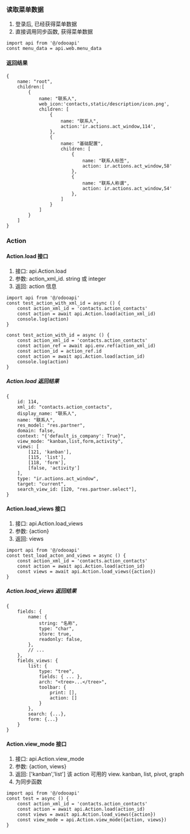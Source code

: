 ### 读取菜单数据

1. 登录后, 已经获得菜单数据
2. 直接调用同步函数, 获得菜单数据

```
import api from '@/odooapi'
const menu_data = api.web.menu_data
```

#### 返回结果

```
{
    name: "root",
    children:[
        {
            name: "联系人",
            web_icon:'contacts,static/description/icon.png',
            children: [
                {
                    name: "联系人",
                    action:'ir.actions.act_window,114',
                },
                {
                    name: "基础配置",
                    children: [
                        {
                            name: "联系人标签",
                            action: ir.actions.act_window,58'
                        },
                        {
                            name: "联系人称谓",
                            action: ir.actions.act_window,54'
                        },
                    ]
                }
            ]
        }
    ]
}
```

### Action

#### Action.load 接口

1. 接口: api.Action.load
2. 参数: action_xml_id. string 或 integer
3. 返回: action 信息

```
import api from '@/odooapi'
const test_action_with_xml_id = async () {
    const action_xml_id = 'contacts.action_contacts'
    const action = await api.Action.load(action_xml_id)
    console.log(action)
}

const test_action_with_id = async () {
    const action_xml_id = 'contacts.action_contacts'
    const action_ref = await api.env.ref(action_xml_id)
    const action_id = action_ref.id
    const action = await api.Action.load(action_id)
    console.log(action)
}
```

##### Action.load 返回结果

```
{
    id: 114,
    xml_id: "contacts.action_contacts",
    display_name: "联系人",
    name: "联系人",
    res_model: "res.partner",
    domain: false,
    context: "{'default_is_company': True}",
    view_mode: "kanban,list,form,activity",
    views: [
        [121, 'kanban'],
        [115, 'list'],
        [118, 'form'],
        [false, 'activity']
    ],
    type: "ir.actions.act_window",
    target: "current",
    search_view_id: [120, "res.partner.select"],
}
```

#### Action.load_views 接口

1. 接口: api.Action.load_views
2. 参数: {action}
3. 返回: views

```
import api from '@/odooapi'
const test_load_acton_and_views = async () {
    const action_xml_id = 'contacts.action_contacts'
    const action = await api.Action.load(action_id)
    const views = await api.Action.load_views({action})
}

```

##### Action.load_views 返回结果

```
{
    fields: {
        name: {
            string: "名称",
            type: "char",
            store: true,
            readonly: false,
        },
        // ...
    },
    fields_views: {
        list: {
            type: "tree",
            fields: { ... },
            arch: "<tree>...</tree>",
            toolbar: {
                print: [],
                action: []
            }
        },
        search: {...},
        form: {...}
    }
}
```

#### Action.view_mode 接口

1. 接口: api.Action.view_mode
2. 参数: {action, views}
3. 返回: ['kanban','list']
   该 action 可用的 view. kanban, list, pivot, graph
4. 为同步函数

```
import api from '@/odooapi'
const test = async () {
    const action_xml_id = 'contacts.action_contacts'
    const action = await api.Action.load(action_id)
    const views = await api.Action.load_views({action})
    const view_mode = api.Action.view_mode({action, views})
}
```
